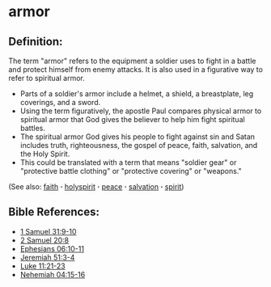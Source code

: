 # armor #

## Definition: ##

The term "armor" refers to the equipment a soldier uses to fight in a battle and protect himself from enemy attacks. It is also used in a figurative way to refer to spiritual armor.

* Parts of a soldier's armor include a helmet, a shield, a breastplate, leg coverings, and a sword.
* Using the term figuratively, the apostle Paul compares physical armor to spiritual armor that God gives the believer to help him fight spiritual battles.
* The spiritual armor God gives his people to fight against sin and Satan includes truth, righteousness, the gospel of peace, faith, salvation, and the Holy Spirit.
* This could be translated with a term that means "soldier gear" or "protective battle clothing" or "protective covering" or "weapons."

(See also: [faith](../kt/faith.md) **·** [holyspirit](../kt/holyspirit.md) **·** [peace](../other/peace.md) **·** [salvation](../kt/salvation.md) **·** [spirit](../kt/spirit.md))

## Bible References: ##

* [1 Samuel 31:9-10](https://door43.org/en/bible/notes/1sa/31/09)
* [2 Samuel 20:8](https://door43.org/en/bible/notes/2sa/20/08)
* [Ephesians 06:10-11](https://door43.org/en/bible/notes/eph/06/10)
* [Jeremiah 51:3-4](https://door43.org/en/bible/notes/jer/51/03)
* [Luke 11:21-23](https://door43.org/en/bible/notes/luk/11/21)
* [Nehemiah 04:15-16](https://door43.org/en/bible/notes/neh/04/15)


